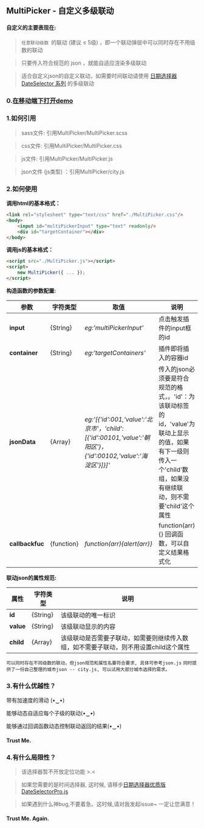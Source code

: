 ## MultiPicker - 自定义多级联动

#### 自定义的主要表现在:

> `任意联动级数 `的联动 (建议 ≤ 5级) ，即一个联动弹层中可以同时存在不用级数的联动

> 只要传入符合规范的 json ，就能自适应渲染多级联动

> 适合自定义json的自定义联动，如需要时间联动请使用 [日期选择器 DateSelector 系列](https://github.com/AppianZ/multi-picker/tree/master/DateSelectorPro) 的多级联动

### 0.[在移动端下打开demo](https://appianz.github.io/multi-picker/MultiPicker.html) 

### 1.如何引用

> sass文件: 引用MultiPicker/MultiPicker.scss

> css文件: 引用MultiPicker/MultiPicker.css

> js文件: 引用MultiPicker/MultiPicker.js

> json文件 (js类型) ：引用MultiPicker/city.js

### 2.如何使用

**调用html的基本格式：**
```html
<link rel="stylesheet" type="text/css" href="./MultiPicker.css"/>
<body>
    <input id="multiPickerInput" type="text" readonly/>
    <div id="targetContainer"></div>
</body>
```

**调用js的基本格式：**
```html
<script src="./MultiPicker.js"></script>
<script>
    new MultiPicker({ ... });
</script>
```

**构造函数的参数配置:**

| 参数 | 字符类型  |  取值  | 说明 | 
| -----| -----| -----| -----|
|  **input**    |  {String} | *eg:'multiPickerInput'* | 点击触发插件的input框的id |
|  **container**    |  {String} |*eg:'targetContainers'*| 插件即将插入的容器id |
|  **jsonData**    | {Array} |*eg:'[{'id':001,'value':'北京市'，'child':[{'id':00101,'value':'朝阳区'}，{'id':00102,'value':'海淀区'}]}]'*| 传入的json必须要是符合规范的格式，。'id'：为该联动标签的id，'value'为联动上显示的值，如果有下一级则传入一个'child'数组，如果没有继续联动，则不需要'child'这个属性 |
|  **callbackfuc**   |  {function} |*function(arr){alert(arr)}*| function(arr){} 回调函数，可以自定义结果格式化|

**联动json的属性规范:**

| 属性 | 字符类型 | 说明 | 
| -----| -----|  -----|
|  **id**    |  {String} | 该级联动的唯一标识 |
|  **value**    |  {String} | 该级联动显示的内容  |
|  **child**    | {Array} | 该级联动是否需要子联动，如需要则继续传入数组，如不需要子联动，则不用设置child这个属性 |

` 可以同时存在不同级数的联动，但json规范和属性名要符合要求, 具体可参考json.js `
` 同时提供了一份自己整理的城市json -- city.js, 可以试用大部分城市选择的需求。 `

### 3.有什么优越性？

带有加速度的滑动 (•‿•)

能够动态自适应每个子级的联动(•‿•) 

能够通过回调函数动态控制联动返回的结果(•‿•)

#### Trust Me.

### 4.有什么局限性？

> 该选择器暂不开放定位功能 >.<

> 如果您需要的是时间选择器, 这时候, 请移步[日期选择器优质版 DateSelectorPro.js](https://github.com/AppianZ/multi-picker/tree/master/DateSelectorPro)

> 如果遇到什么神bug,不要着急。这时候,请对我发起issue~ 一定让您满意！

#### Trust Me. Again.
   

